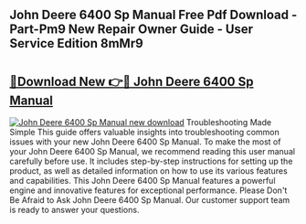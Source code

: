## John Deere 6400 Sp Manual Free Pdf Download - Part-Pm9 New Repair Owner Guide - User Service Edition 8mMr9

# <h2><a href="http://bc88102.oget.top/?id=John+Deere+6400+Sp+Manual">🔗Download New 👉🔴 John Deere 6400 Sp Manual</a></h2>

[![John Deere 6400 Sp Manual new download](https://i.imgur.com/5g1atiW.png)](http://bc88102.oget.top/?id=John+Deere+6400+Sp+Manual)
Troubleshooting Made Simple This guide offers valuable insights into troubleshooting common issues with your new John Deere 6400 Sp Manual. To make the most of your John Deere 6400 Sp Manual, we recommend reading this user manual carefully before use. It includes step-by-step instructions for setting up the product, as well as detailed information on how to use its various features and capabilities. This John Deere 6400 Sp Manual features a powerful engine and innovative features for exceptional performance. Please Don't Be Afraid to Ask John Deere 6400 Sp Manual. Our customer support team is ready to answer your questions.
